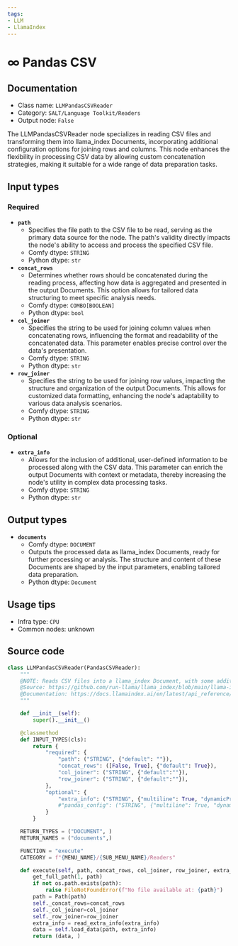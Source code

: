 ```yaml
---
tags:
- LLM
- LlamaIndex
---
```


# ∞ Pandas CSV
## Documentation
- Class name: `LLMPandasCSVReader`
- Category: `SALT/Language Toolkit/Readers`
- Output node: `False`

The LLMPandasCSVReader node specializes in reading CSV files and transforming them into llama_index Documents, incorporating additional configuration options for joining rows and columns. This node enhances the flexibility in processing CSV data by allowing custom concatenation strategies, making it suitable for a wide range of data preparation tasks.
## Input types
### Required
- **`path`**
    - Specifies the file path to the CSV file to be read, serving as the primary data source for the node. The path's validity directly impacts the node's ability to access and process the specified CSV file.
    - Comfy dtype: `STRING`
    - Python dtype: `str`
- **`concat_rows`**
    - Determines whether rows should be concatenated during the reading process, affecting how data is aggregated and presented in the output Documents. This option allows for tailored data structuring to meet specific analysis needs.
    - Comfy dtype: `COMBO[BOOLEAN]`
    - Python dtype: `bool`
- **`col_joiner`**
    - Specifies the string to be used for joining column values when concatenating rows, influencing the format and readability of the concatenated data. This parameter enables precise control over the data's presentation.
    - Comfy dtype: `STRING`
    - Python dtype: `str`
- **`row_joiner`**
    - Specifies the string to be used for joining row values, impacting the structure and organization of the output Documents. This allows for customized data formatting, enhancing the node's adaptability to various data analysis scenarios.
    - Comfy dtype: `STRING`
    - Python dtype: `str`
### Optional
- **`extra_info`**
    - Allows for the inclusion of additional, user-defined information to be processed along with the CSV data. This parameter can enrich the output Documents with context or metadata, thereby increasing the node's utility in complex data processing tasks.
    - Comfy dtype: `STRING`
    - Python dtype: `str`
## Output types
- **`documents`**
    - Comfy dtype: `DOCUMENT`
    - Outputs the processed data as llama_index Documents, ready for further processing or analysis. The structure and content of these Documents are shaped by the input parameters, enabling tailored data preparation.
    - Python dtype: `Document`
## Usage tips
- Infra type: `CPU`
- Common nodes: unknown


## Source code
```python
class LLMPandasCSVReader(PandasCSVReader):
    """
    @NOTE: Reads CSV files into a llama_index Document, with some additional joiner config
    @Source: https://github.com/run-llama/llama_index/blob/main/llama-index-integrations/readers/llama-index-readers-file/llama_index/readers/file/tabular/base.py
    @Documentation: https://docs.llamaindex.ai/en/latest/api_reference/readers/file/#llama_index.readers.file.PandasCSVReader
    """

    def __init__(self):
        super().__init__()

    @classmethod
    def INPUT_TYPES(cls):
        return {
            "required": {
                "path": ("STRING", {"default": ""}),
                "concat_rows": ([False, True], {"default": True}),
                "col_joiner": ("STRING", {"default":""}),
                "row_joiner": ("STRING", {"default":""}),
            },
            "optional": {
                "extra_info": ("STRING", {"multiline": True, "dynamicPrompts": False, "default": "{}"}),
    			#"pandas_config": ("STRING", {"multiline": True, "dynamicPrompts": False, "default": "{}"}),
            }
        }

    RETURN_TYPES = ("DOCUMENT", )
    RETURN_NAMES = ("documents",)

    FUNCTION = "execute"
    CATEGORY = f"{MENU_NAME}/{SUB_MENU_NAME}/Readers"

    def execute(self, path, concat_rows, col_joiner, row_joiner, extra_info:str="{}", fs = None):
        get_full_path(1, path)
        if not os.path.exists(path):
            raise FileNotFoundError(f"No file available at: {path}")
        path = Path(path)
        self._concat_rows=concat_rows
        self._col_joiner=col_joiner
        self._row_joiner=row_joiner
        extra_info = read_extra_info(extra_info)
        data = self.load_data(path, extra_info)
        return (data, )

```
